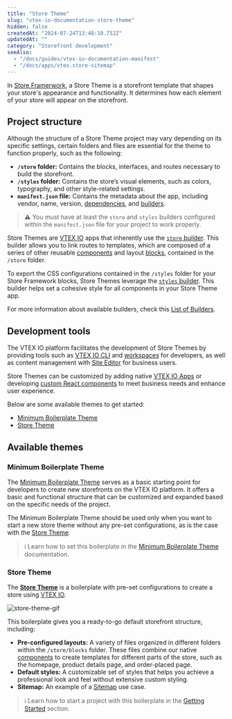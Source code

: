 ```yaml
---
title: "Store Theme"
slug: "vtex-io-documentation-store-theme"
hidden: false
createdAt: "2024-07-24T13:48:10.752Z"
updatedAt: ""
category: "Storefront development"
seeAlso:
  - "/docs/guides/vtex-io-documentation-manifest"
  - "/docs/apps/vtex.store-sitemap"
---
```


In [Store Framerwork](https://developers.vtex.com/docs/guides/store-framework), a Store Theme is a storefront template that shapes your store's appearance and functionality. It determines how each element of your store will appear on the storefront.

## Project structure

Although the structure of a Store Theme project may vary depending on its specific settings, certain folders and files are essential for the theme to function properly, such as the following:

- **`/store` folder:** Contains the blocks, interfaces, and routes necessary to build the storefront.
- **`/styles` folder:** Contains the store’s visual elements, such as colors, typography, and other style-related settings.
- **`manifest.json` file:** Contains the metadata about the app, including vendor, name, version, [dependencies](https://developers.vtex.com/docs/guides/vtex-io-documentation-dependencies/), and [builders](https://developers.vtex.com/docs/guides/vtex-io-documentation-builders/).

>⚠ You must have at least the `store` and `styles` builders configured within the `manifest.json` file for your project to work properly.

Store Themes are [VTEX IO](https://developers.vtex.com/vtex-developer-docs/docs/vtex-io-documentation-what-is-vtex-io) apps that inherently use the [`store` builder](https://developers.vtex.com/docs/guides/vtex-io-documentation-store-builder). This builder allows you to link routes to templates, which are composed of a series of other reusable [components](https://developers.vtex.com/docs/guides/vtex-io-documentation-components) and layout [blocks](https://developers.vtex.com/docs/guides/vtex-io-documentation-composition), contained in the `/store` folder.

To export the CSS configurations contained in the `/styles` folder for your Store Framework blocks, Store Themes leverage the [`styles` builder](https://developers.vtex.com/docs/guides/vtex-io-documentation-styles-builder). This builder helps set a cohesive style for all components in your Store Theme app.

For more information about available builders, check this [List of Builders](https://developers.vtex.com/docs/guides/vtex-io-documentation-builders#list-of-builders).

## Development tools

The VTEX IO platform facilitates the development of Store Themes by providing tools such as [VTEX IO CLI](https://developers.vtex.com/docs/guides/vtex-io-documentation-vtex-io-cli-installation-and-command-reference) and [workspaces](https://developers.vtex.com/docs/guides/vtex-io-documentation-creating-a-development-workspace) for developers, as well as content management with [Site Editor](https://developers.vtex.com/docs/guides/vtex-io-documentation-site-editor) for business users.

Store Themes can be customized by adding native [VTEX IO Apps](https://developers.vtex.com/docs/vtex-io-apps) or developing [custom React components](https://developers.vtex.com/docs/guides/vtex-io-documentation-1-developing-storefront-apps-using-react-and-vtex-io) to meet business needs and enhance user experience.

Below are some available themes to get started:

- [Minimum Boilerplate Theme](#minimum-boilerplate-theme)
- [Store Theme](#store-theme)

## Available themes

### Minimum Boilerplate Theme

The [Minimum Boilerplate Theme](https://github.com/vtex-apps/minimum-boilerplate-theme)  serves as a basic starting point for developers to create new storefronts on the VTEX IO platform. It offers a basic and functional structure that can be customized and expanded based on the specific needs of the project.

The Minimum Boilerplate Theme should be used only when you want to start a new store theme without any pre-set configurations, as is the case with the [Store Theme](#store-theme).

>ℹ️ Learn how to set this boilerplate in the [Minimum Boilerplate Theme](https://developers.vtex.com/docs/apps/vtex.minimumtheme) documentation.

### Store Theme

The [**Store Theme**](https://github.com/vtex-apps/store-theme) is a boilerplate with pre-set configurations to create a store using [VTEX IO](https://developers.vtex.com/vtex-developer-docs/docs/vtex-io-documentation-what-is-vtex-io).

![store-theme-gif](https://user-images.githubusercontent.com/67270558/169829563-6ac39b89-7c9e-4d5e-a2ac-c2139e70e34a.gif)

This boilerplate gives you a ready-to-go default storefront structure, including:

- **Pre-configured layouts:** A variety of files organized in different folders within the `/store/blocks` folder. These files combine our native [components](https://developers.vtex.com/docs/guides/vtex-io-documentation-components) to create templates for different parts of the store, such as the homepage, product details page, and order-placed page.
- **Default styles:** A customizable set of styles that helps you achieve a professional look and feel without extensive custom styling.
- **Sitemap:** An example of a [Sitemap](https://github.com/vtex-apps/store-theme/blob/master/sitemap/sitemap.json) use case.

>ℹ️ Learn how to start a project with this boilerplate in the [Getting Started](https://developers.vtex.com/docs/guides/getting-started-3) section.
